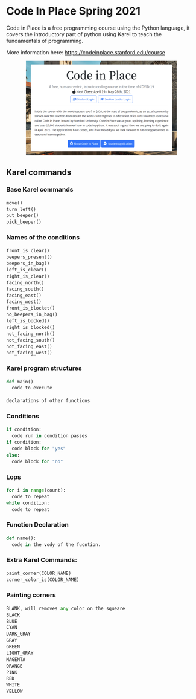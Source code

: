 # Code In Place Spring 2021
Code in Place is a free programming course using the Python language, it covers the introductory part of python using Karel to teach the fundamentals of programming.

More information here: https://codeinplace.stanford.edu/course

<p align="center">
  <img width="400" height="250" src="img/code-in-place.png">
</p>

## Karel commands

### Base Karel commands
```python
move()
turn_left()
put_beeper()
pick_beeper()
```
### Names of the conditions
```python
front_is_clear()
beepers_present()
beepers_in_bag()
left_is_clear()
right_is_clear()
facing_north()
facing_south()
facing_east()
facing_west()
front_is_blocket()
no_beepers_in_bag()
left_is_bocked()
right_is_blocked()
not_facing_north()
not_facing_south()
not_facing_east()
not_facing_west()
```
### Karel program structures
```python
def main()
  code to execute

declarations of other functions
```
### Conditions
```python
if condition:
  code run in condition passes
if condition:
  code block for "yes"
else:
  code block for "no"
```

### Lops
```python
for i in range(count):
  code to repeat
while condition:
  code to repeat
```

### Function Declaration
```python
def name():
  code in the vody of the fucntion.
```

### Extra Karel Commands:
```python
paint_corner(COLOR_NAME)
corner_color_is(COLOR_NAME)
```
### Painting corners
```python
BLANK, will removes any color on the squeare
BLACK
BLUE
CYAN
DARK_GRAY
GRAY
GREEN
LIGHT_GRAY
MAGENTA
ORANGE
PINK
RED
WHITE
YELLOW
```
